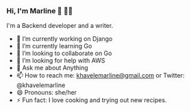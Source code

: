 ### Hi, I'm Marline 👋 :woman_technologist:
I'm a Backend developer and a writer.
- 🔭 I’m currently working on Django 
- 🌱 I’m currently learning Go
- 👯 I’m looking to collaborate on Go
- 🤔 I’m looking for help with AWS
- 💬 Ask me about Anything
- 📫 How to reach me: khavelemarline@gmail.com or Twitter: @khavelemarline
- 😄 Pronouns: she/her
- ⚡ Fun fact: I love cooking and trying out new recipes.

